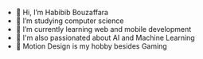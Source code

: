 - 👋 Hi, I’m Habibib Bouzaffara
- 👀 I’m studying computer science
- 🌱 I’m currently learning web and mobile development
- 🌱 I'm also passionated about AI and Machine Learning
- 🌱 Motion Design is my hobby besides Gaming

